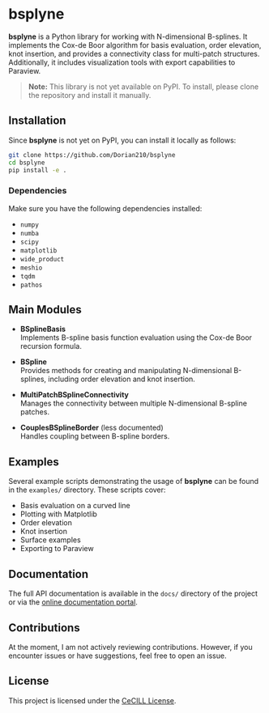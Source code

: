 # bsplyne

**bsplyne** is a Python library for working with N-dimensional B-splines. It implements the Cox-de Boor algorithm for basis evaluation, order elevation, knot insertion, and provides a connectivity class for multi-patch structures. Additionally, it includes visualization tools with export capabilities to Paraview.

> **Note:** This library is not yet available on PyPI. To install, please clone the repository and install it manually.

## Installation

Since **bsplyne** is not yet on PyPI, you can install it locally as follows:

```bash
git clone https://github.com/Dorian210/bsplyne
cd bsplyne
pip install -e .
```

### Dependencies
Make sure you have the following dependencies installed:
- `numpy`
- `numba`
- `scipy`
- `matplotlib`
- `wide_product`
- `meshio`
- `tqdm`
- `pathos`

## Main Modules

- **BSplineBasis**  
  Implements B-spline basis function evaluation using the Cox-de Boor recursion formula.
  
- **BSpline**  
  Provides methods for creating and manipulating N-dimensional B-splines, including order elevation and knot insertion.
  
- **MultiPatchBSplineConnectivity**  
  Manages the connectivity between multiple N-dimensional B-spline patches.
  
- **CouplesBSplineBorder** (less documented)  
  Handles coupling between B-spline borders.

## Examples

Several example scripts demonstrating the usage of **bsplyne** can be found in the `examples/` directory. These scripts cover:
- Basis evaluation on a curved line
- Plotting with Matplotlib
- Order elevation
- Knot insertion
- Surface examples
- Exporting to Paraview

## Documentation

The full API documentation is available in the `docs/` directory of the project or via the [online documentation portal](https://dorian210.github.io/bsplyne/).

## Contributions

At the moment, I am not actively reviewing contributions. However, if you encounter issues or have suggestions, feel free to open an issue.

## License

This project is licensed under the [CeCILL License](LICENSE.txt).

